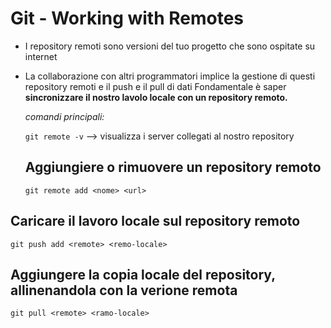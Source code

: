 # Git - Working with Remotes

- I repository remoti sono versioni del tuo progetto che sono ospitate su internet
- La collaborazione con altri programmatori implice la gestione di questi repository remoti e il push e il pull di dati
  Fondamentale è saper **sincronizzare il nostro lavolo locale con un repository remoto.**

  *comandi principali:*
  
    `git remote -v` --> visualizza i server collegati al nostro repository
  
  ## Aggiungiere o rimuovere un repository remoto
  `git remote add <nome> <url>`
  
## Caricare il lavoro locale sul repository remoto
`git push add <remote> <remo-locale>`

## Aggiungere la copia locale del repository, allinenandola con la verione remota
`git pull <remote> <ramo-locale>`
